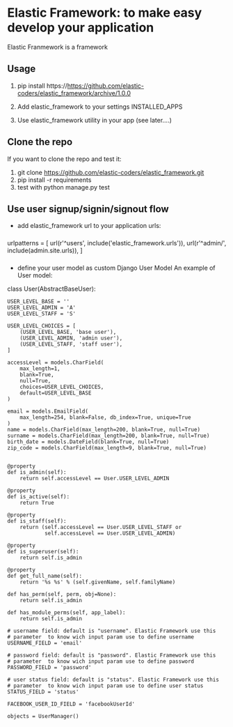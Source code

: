 # Elastic Framework: to make easy develop your application

Elastic Franmework is a framework 

## Usage
1) pip install https://https://github.com/elastic-coders/elastic_framework/archive/1.0.0

2) Add elastic_framework to your settings INSTALLED_APPS

3) Use elastic_framework utility in your app (see later....)

## Clone the repo
If you want to clone the repo and test it:
1) git clone https://github.com/elastic-coders/elastic_framework.git
2) pip install -r requirements
3) test with python manage.py test

## Use user signup/signin/signout flow

- add elastic_framework url to your application urls:

###
urlpatterns = [
    url(r'^users', include('elastic_framework.urls')),
    url(r'^admin/', include(admin.site.urls)),
]
###

- define your user model as custom Django User Model
An example of User model:

class User(AbstractBaseUser):

    USER_LEVEL_BASE = ''
    USER_LEVEL_ADMIN = 'A'
    USER_LEVEL_STAFF = 'S'

    USER_LEVEL_CHOICES = [
        (USER_LEVEL_BASE, 'base user'),
        (USER_LEVEL_ADMIN, 'admin user'),
        (USER_LEVEL_STAFF, 'staff user'),
    ]

    accessLevel = models.CharField(
        max_length=1,
        blank=True,
        null=True,
        choices=USER_LEVEL_CHOICES,
        default=USER_LEVEL_BASE
    )

    email = models.EmailField(
        max_length=254, blank=False, db_index=True, unique=True
    )
    name = models.CharField(max_length=200, blank=True, null=True)
    surname = models.CharField(max_length=200, blank=True, null=True)
    birth_date = models.DateField(blank=True, null=True)
    zip_code = models.CharField(max_length=9, blank=True, null=True)


    @property
    def is_admin(self):
        return self.accessLevel == User.USER_LEVEL_ADMIN

    @property
    def is_active(self):
        return True

    @property
    def is_staff(self):
        return (self.accessLevel == User.USER_LEVEL_STAFF or
                self.accessLevel == User.USER_LEVEL_ADMIN)

    @property
    def is_superuser(self):
        return self.is_admin

    @property
    def get_full_name(self):
        return '%s %s' % (self.givenName, self.familyName)

    def has_perm(self, perm, obj=None):
        return self.is_admin

    def has_module_perms(self, app_label):
        return self.is_admin

    # username field: default is "username". Elastic Framework use this
    # parameter  to know wich input param use to define username
    USERNAME_FIELD = 'email'

    # password field: default is "password". Elastic Framework use this
    # parameter  to know wich input param use to define password
    PASSWORD_FIELD = 'password'

    # user status field: default is "status". Elastic Framework use this
    # parameter  to know wich input param use to define user status
    STATUS_FIELD = 'status'

    FACEBOOK_USER_ID_FIELD = 'facebookUserId'

    objects = UserManager()

